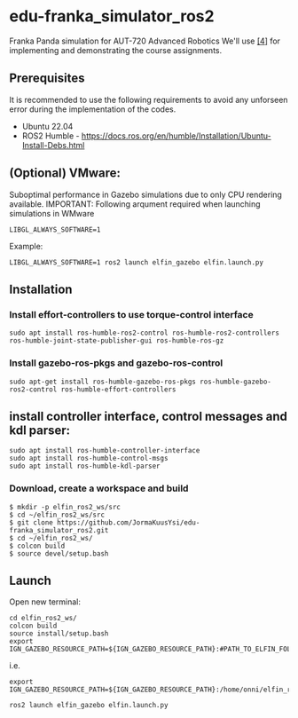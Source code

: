 # edu-franka_simulator_ros2
Franka Panda simulation for AUT-720 Advanced Robotics
We'll use [[4]](https://github.com/modulabs/arm-control) for implementing and demonstrating the course assignments. 

## Prerequisites
It is recommended to use the following requirements to avoid any unforseen error during the implementation of the codes.

- Ubuntu 22.04
- ROS2 Humble - https://docs.ros.org/en/humble/Installation/Ubuntu-Install-Debs.html


## (Optional) VMware:
Suboptimal performance in Gazebo simulations due to only CPU rendering available. 
IMPORTANT: Following arqument required when launching simulations in WMware

```
LIBGL_ALWAYS_SOFTWARE=1
```
Example:
```
LIBGL_ALWAYS_SOFTWARE=1 ros2 launch elfin_gazebo elfin.launch.py
```

## Installation
### Install effort-controllers to use torque-control interface
```
sudo apt install ros-humble-ros2-control ros-humble-ros2-controllers ros-humble-joint-state-publisher-gui ros-humble-ros-gz
```
### Install gazebo-ros-pkgs and gazebo-ros-control
```
sudo apt-get install ros-humble-gazebo-ros-pkgs ros-humble-gazebo-ros2-control ros-humble-effort-controllers
```
## install controller interface, control messages and kdl parser:
```
sudo apt install ros-humble-controller-interface
sudo apt install ros-humble-control-msgs
sudo apt install ros-humble-kdl-parser
```

### Download, create a workspace and build 
    $ mkdir -p elfin_ros2_ws/src
    $ cd ~/elfin_ros2_ws/src
    $ git clone https://github.com/JormaKuusYsi/edu-franka_simulator_ros2.git
    $ cd ~/elfin_ros2_ws/
    $ colcon build
    $ source devel/setup.bash

## Launch
Open new terminal:
```
cd elfin_ros2_ws/
colcon build
source install/setup.bash
export IGN_GAZEBO_RESOURCE_PATH=${IGN_GAZEBO_RESOURCE_PATH}:#PATH_TO_ELFIN_FOLDER
```
i.e. 
```
export IGN_GAZEBO_RESOURCE_PATH=${IGN_GAZEBO_RESOURCE_PATH}:/home/onni/elfin_ros2_ws/src
```
```
ros2 launch elfin_gazebo elfin.launch.py
```
